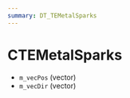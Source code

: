 ```yaml
---
summary: DT_TEMetalSparks
---
```


# CTEMetalSparks


* `m_vecPos` (vector)
* `m_vecDir` (vector)
